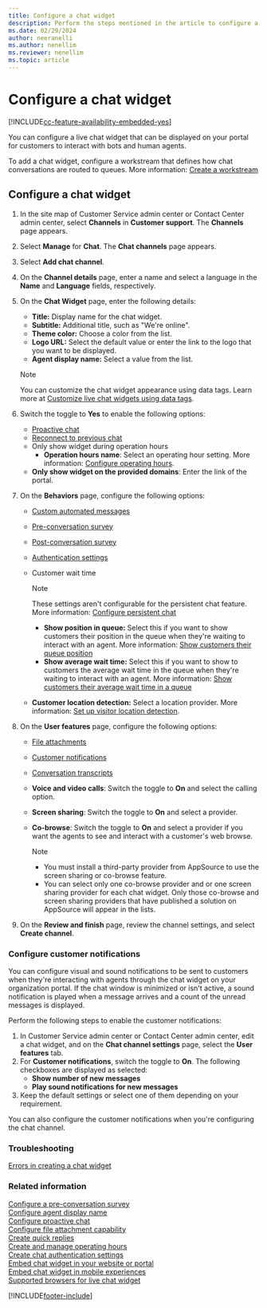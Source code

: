```yaml
---
title: Configure a chat widget
description: Perform the steps mentioned in the article to configure a chat widget in Dynamics 365 Contact Center.
ms.date: 02/29/2024
author: neeranelli
ms.author: nenellim
ms.reviewer: nenellim
ms.topic: article
---
```


# Configure a chat widget

[!INCLUDE[cc-feature-availability-embedded-yes](../../includes/cc-feature-availability-embedded-yes.md)]

You can configure a live chat widget that can be displayed on your portal for customers to interact with bots and human agents.

To add a chat widget, configure a workstream that defines how chat conversations are routed to queues. More information: [Create a workstream](create-workstreams.md)

## Configure a chat widget

1. In the site map of Customer Service admin center or Contact Center admin center, select **Channels** in **Customer support**. The **Channels** page appears.
    
1. Select **Manage** for **Chat**. The **Chat channels** page appears.
    
1. Select **Add chat channel**.

1. On the **Channel details** page, enter a name and select a language in the **Name** and **Language** fields, respectively.

1. On the **Chat Widget** page, enter the following details:
   - **Title:** Display name for the chat widget.
   - **Subtitle:** Additional title, such as "We're online".
   - **Theme color:** Choose a color from the list.
   - **Logo URL:** Select the default value or enter the link to the logo that you want to be displayed.
   - **Agent display name:** Select a value from the list.
   > [!NOTE]
   > You can customize the chat widget appearance using data tags. Learn more at [Customize live chat widgets using data tags](../develop/customize-chat-widget.md).

1. Switch the toggle to **Yes** to enable the following options:
   - [Proactive chat](proactive-chat.md)
   - [Reconnect to previous chat](configure-reconnect-chat.md)
   - Only show widget during operation hours
     - **Operation hours name**: Select an operating hour setting. More information: [Configure operating hours](create-operating-hours.md).
   - **Only show widget on the provided domains**: Enter the link of the portal.

1. On the **Behaviors** page, configure the following options:
   - [Custom automated messages](configure-automated-message.md)
   - [Pre-conversation survey](configure-pre-chat-survey.md)
   - [Post-conversation survey](configure-post-conversation-survey.md)
   - [Authentication settings](create-chat-auth-settings.md)
   - Customer wait time
      
      > [!Note] 
      > These settings aren't configurable for the persistent chat feature. More information: [Configure persistent chat](persistent-chat.md)
   
       - **Show position in queue:** Select this if you want to show customers their position in the queue when they're waiting to interact with an agent. More information: [Show customers their queue position](show-queue.md)
       - **Show average wait time:** Select this if you want to show to customers the average wait time in the queue when they're waiting to interact with an agent. More information: [Show customers their average wait time in a queue](average-wait-time.md)
   - **Customer location detection:** Select a location provider. More information: [Set up visitor location detection](geo-location-provider.md).

1. On the **User features** page, configure the following options:
   - [File attachments](enable-file-attachments.md)
   - [Customer notifications](#configure-customer-notifications)
   - [Conversation transcripts](download-email-chat-transcripts.md)
   - **Voice and video calls**: Switch the toggle to **On** and select the calling option.
   - **Screen sharing**: Switch the toggle to **On** and select a provider.
   - **Co-browse**: Switch the toggle to **On** and select a provider if you want the agents to see and interact with a customer's web browse.

      > [!NOTE]
      > - You must install a third-party provider from AppSource to use the screen sharing or co-browse feature.
      > - You can select only one co-browse provider and or one screen sharing provider for each chat widget. Only those co-browse and screen sharing providers that have published a solution on AppSource will appear in the lists.

1. On the **Review and finish** page, review the channel settings, and select **Create channel**.

### Configure customer notifications

You can configure visual and sound notifications to be sent to customers when they're interacting with agents through the chat widget on your organization portal. If the chat window is minimized or isn't active, a sound notification is played when a message arrives and a count of the unread messages is displayed.

Perform the following steps to enable the customer notifications:

1. In Customer Service admin center or Contact Center admin center, edit a chat widget, and on the **Chat channel settings** page, select the **User features** tab.
2. For **Customer notifications**, switch the toggle to **On**. The following checkboxes are displayed as selected:
   - **Show number of new messages**
   - **Play sound notifications for new messages**
3. Keep the default settings or select one of them depending on your requirement.

You can also configure the customer notifications when you're configuring the chat channel.

### Troubleshooting

[Errors in creating a chat widget](../troubleshoot-omnichannel-customer-service.md#chat-widget)

### Related information

[Configure a pre-conversation survey](configure-pre-chat-survey.md)  
[Configure agent display name](agent-display-name.md)  
[Configure proactive chat](proactive-chat.md)  
[Configure file attachment capability](configure-file-attachment.md)  
[Create quick replies](create-quick-replies.md)  
[Create and manage operating hours](create-operating-hours.md)  
[Create chat authentication settings](create-chat-auth-settings.md)  
[Embed chat widget in your website or portal](embed-chat-widget-portal.md)  
[Embed chat widget in mobile experiences](../develop/render-live-chat-widget-mobile.md)  
[Supported browsers for live chat widget](../implement/system-requirements-omnichannel.md#browsers-for-chat)  

[!INCLUDE[footer-include](../../includes/footer-banner.md)]
